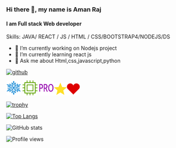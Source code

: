 ### Hi there 👋, my name is Aman Raj
#### I am Full stack Web developer

Skills: JAVA/ REACT / JS / HTML / CSS/BOOTSTRAP4/NODEJS/DS

- 🔭 I’m currently working on Nodejs project 
- 🌱 I’m currently learning react js 
- 💬 Ask me about Html,css,javascript,python 


[<img src='https://cdn.jsdelivr.net/npm/simple-icons@3.0.1/icons/github.svg' alt='github' height='40'>](https://github.com/amanr3085)  

<a href='https://archiveprogram.github.com/'><img src='https://raw.githubusercontent.com/acervenky/animated-github-badges/master/assets/acbadge.gif' width='40' height='40'></a> <a href='https://docs.github.com/en/developers'><img src='https://raw.githubusercontent.com/acervenky/animated-github-badges/master/assets/devbadge.gif' width='40' height='40'></a> <a href='https://github.com/pricing'><img src='https://raw.githubusercontent.com/acervenky/animated-github-badges/master/assets/pro.gif' width='40' height='40'></a><a href='https://stars.github.com/'><img src='https://raw.githubusercontent.com/acervenky/animated-github-badges/master/assets/starbadge.gif' width='35' height='35'></a><a href='https://docs.github.com/en/github/supporting-the-open-source-community-with-github-sponsors'><img src='https://raw.githubusercontent.com/acervenky/animated-github-badges/master/assets/sponsorbadge.gif' width='35' height='35'></a>

[![trophy](https://github-profile-trophy.vercel.app/?username=amanr3085)](https://github.com/ryo-ma/github-profile-trophy)

[![Top Langs](https://github-readme-stats.vercel.app/api/top-langs/?username=amanr3085)](https://github.com/anuraghazra/github-readme-stats)

![GitHub stats](https://github-readme-stats.vercel.app/api?username=amanr3085&show_icons=true&count_private=true)  

![Profile views](https://gpvc.arturio.dev/amanr3085)  
